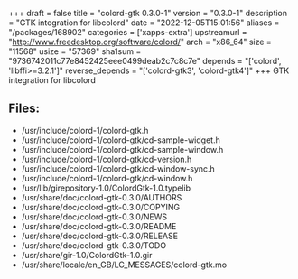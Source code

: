 +++
draft = false
title = "colord-gtk 0.3.0-1"
version = "0.3.0-1"
description = "GTK integration for libcolord"
date = "2022-12-05T15:01:56"
aliases = "/packages/168902"
categories = ['xapps-extra']
upstreamurl = "http://www.freedesktop.org/software/colord/"
arch = "x86_64"
size = "11568"
usize = "57369"
sha1sum = "9736742011c77e8452425eee0499deab2c7c8c7e"
depends = "['colord', 'libffi>=3.2.1']"
reverse_depends = "['colord-gtk3', 'colord-gtk4']"
+++
GTK integration for libcolord

## Files: 
* /usr/include/colord-1/colord-gtk.h
* /usr/include/colord-1/colord-gtk/cd-sample-widget.h
* /usr/include/colord-1/colord-gtk/cd-sample-window.h
* /usr/include/colord-1/colord-gtk/cd-version.h
* /usr/include/colord-1/colord-gtk/cd-window-sync.h
* /usr/include/colord-1/colord-gtk/cd-window.h
* /usr/lib/girepository-1.0/ColordGtk-1.0.typelib
* /usr/share/doc/colord-gtk-0.3.0/AUTHORS
* /usr/share/doc/colord-gtk-0.3.0/COPYING
* /usr/share/doc/colord-gtk-0.3.0/NEWS
* /usr/share/doc/colord-gtk-0.3.0/README
* /usr/share/doc/colord-gtk-0.3.0/RELEASE
* /usr/share/doc/colord-gtk-0.3.0/TODO
* /usr/share/gir-1.0/ColordGtk-1.0.gir
* /usr/share/locale/en_GB/LC_MESSAGES/colord-gtk.mo
